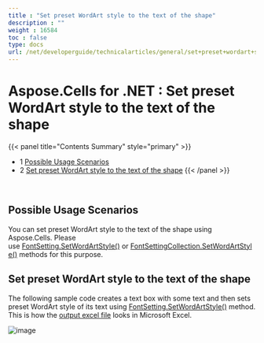 ```yaml
---
title : "Set preset WordArt style to the text of the shape" 
description : "" 
weight : 16584 
toc : false
type: docs
url: /net/developerguide/technicalarticles/general/set+preset+wordart+style+to+the+text+of+the+shape/
---
```


# Aspose.Cells for .NET : Set preset WordArt style to the text of the shape


{{< panel title="Contents Summary" style="primary" >}}
*   1 [Possible Usage Scenarios](#possible-usage-scenarios)
*   2 [Set preset WordArt style to the text of the shape](#set-preset-wordart-style-to-the-text-of-the-shape)
{{< /panel >}}
 

 

## Possible Usage Scenarios

You can set preset WordArt style to the text of the shape using Aspose.Cells. Please use [FontSetting.SetWordArtStyle()](https://apireference.aspose.com/net/cells/aspose.cells/fontsetting/methods/setwordartstyle) or [FontSettingCollection.SetWordArtStyle()](https://apireference.aspose.com/net/cells/aspose.cells.drawing.texts/fontsettingcollection/methods/setwordartstyle) methods for this purpose.

## Set preset WordArt style to the text of the shape

The following sample code creates a text box with some text and then sets preset WordArt style of its text using [FontSetting.SetWordArtStyle()](https://apireference.aspose.com/net/cells/aspose.cells/fontsetting/methods/setwordartstyle) method. This is how the [output excel file](https://docs2.aspose.com/cells/net/attachments/5013746/5115445.xlsx) looks in Microsoft Excel.

![image](https://docs2.aspose.com/cells/net/attachments/5013746/5115442.png)

